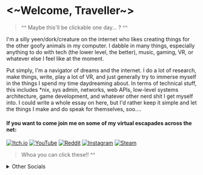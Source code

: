 <h1><~Welcome, Traveller~></h1>
  
>^^ Maybe this'll be clickable one day... ? ^^

I'm a silly yeen/dork/creature on the internet who likes creating things for the other goofy animals in my computer.  I dabble in many things, especially anything to do with tech (the lower level, the better), music, gaming, VR, or whatever else I feel like at the moment.  
  
Put simply, I'm a navigator of dreams and the internet.  I do a lot of research, make things, write, play a lot of VR, and just generally try to immerse myself in the things I spend my time daydreaming about.  In terms of technical stuff, this includes *nix, sys admin, networks, web APIs, low-level systems architecture, game development, and whatever other nerd shit I get myself into.  I could write a whole essay on here, but I'd rather keep it simple and let the things I make and do speak for themselves, soo....
  
#### If you want to come join me on some of my virtual escapades across the net:
  
[![Itch.io](https://img.shields.io/badge/Vividuwu-%23FF0B34.svg?style=for-the-badge&logo=Itch.io&logoColor=white)](https://vividuwu.itch.io/)  [![YouTube](https://img.shields.io/badge/v_i_v_i_d-%23FF0000.svg?style=for-the-badge&logo=YouTube&logoColor=white)](https://www.youtube.com/channel/UCwmMOhPynPfEXxpmMnk4crw)  [![Reddit](https://img.shields.io/badge/u/TheArcticHusky-FF4500?style=for-the-badge&logo=reddit&logoColor=white)](https://reddit.com/u/thearctichusky)  [![Instagram](https://img.shields.io/badge/@vividuwu-%23E4405F.svg?style=for-the-badge&logo=Instagram&logoColor=white)](https://www.instagram.com/vividuwu/) [![Steam](https://img.shields.io/badge/KYЯΛ-000000?style=for-the-badge&logo=steam&logoColor=white)](https://steamcommunity.com/id/queenkyra/) 
>Whoa you can click these!! ^^

<details>
  <summary>Other Socials</summary>
  
- [Twitch](https://www.twitch.tv/vivid_avali)
- [Refsheet](https://refsheet.net/Vivid)
- [FA](https://www.furaffinity.net/user/thearctichusky/)
- [VRChat](https://vrchat.com/home/user/usr_fedd3f2f-ec2c-4cfa-88c8-1ba34dbff219)
- [Spotify](https://open.spotify.com/user/thearctichusky?si=10a2db78766b4bfb)
  
</details>
